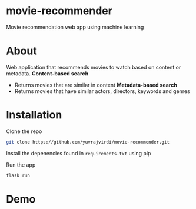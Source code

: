 # movie-recommender

Movie recommendation web app using machine learning

# About

Web application that recommends movies to watch based on content or metadata.
**Content-based search**
* Returns movies that are similar in content
**Metadata-based search**
* Returns movies that have similar actors, directors, keywords and genres

# Installation

Clone the repo
```bash
git clone https://github.com/yuvrajvirdi/movie-recommender.git
```

Install the depenencies found in `requirements.txt` using pip

Run the app
```bash
flask run
```

# Demo
